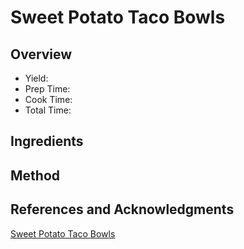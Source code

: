# Sweet Potato Taco Bowls

## Overview

- Yield:
- Prep Time:
- Cook Time:
- Total Time:

## Ingredients


## Method



## References and Acknowledgments

[Sweet Potato Taco Bowls](https://www.chelseasmessyapron.com/sweet-potato-taco-bowls/)
